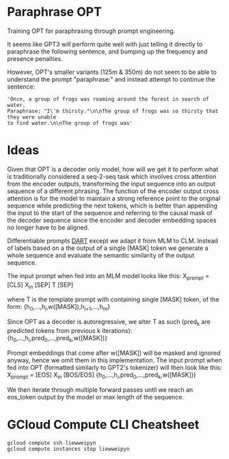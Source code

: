 # Paraphrase OPT

Training OPT for paraphrasing through prompt engineering.

It seems like GPT3 will perform quite well with just telling it directly to paraphrase the 
following sentence, and bumping up the frequency and presence penalties.

However, OPT's smaller variants (125m & 350m) do not seem to be able to understand the prompt "paraphrase:" and
instead attempt to continue the sentence:

```
'Once, a group of frogs was roaming around the forest in search of water. 
Paraphrase: "I\'m thirsty."\n\nThe group of frogs was so thirsty that they were unable 
to find water.\n\nThe group of frogs was'
```

# Ideas

Given that OPT is a decoder only model, how will we get it to perform what is traditionally 
considered a seq-2-seq task which involves cross attention from the encoder outputs, transforming the input sequence into an output sequence of a different phrasing. The function of the encoder output cross attention is for the model to maintain a strong reference point to the original sequence while predicting the next tokens, which is better than appending the input to the start of the sequence and referring to the causal mask of the decoder sequence since the encoder and decoder embedding spaces no longer have to be aligned.

Differentiable prompts [DART](https://arxiv.org/pdf/2108.13161.pdf) except we adapt it from MLM to CLM. Instead of labels based on a the output of a single [MASK] token we generate a whole sequence and evaluate the semantic similarity of the output sequence.

The input prompt when fed into an MLM model looks like this: 
X<sub>prompt</sub> = [CLS] X<sub>in</sub> [SEP] T [SEP]

where T is the template prompt with containing single [MASK] token, of the form:
{h<sub>0</sub>,...,h<sub>i</sub>,w([MASK]),h<sub>i+1</sub>,...,h<sub>m</sub>}

Since OPT as a decoder is autoregressive, we alter T as such (pred<sub>k</sub> are predicted tokens from previous k iterations):
{h<sub>0</sub>,...,h<sub>i</sub>,pred<sub>0</sub>,...,pred<sub>k</sub>,w([MASK])} 

Prompt embeddings that come after w([MASK]) will be masked and ignored anyway, hence we omit them in this implementation.
The input prompt when fed into OPT (formatted similarly to GPT2's tokenizer) will then look like this: 
X<sub>prompt</sub> = [EOS] X<sub>in</sub> [BOS/EOS] {h<sub>0</sub>,...,h<sub>i</sub>,pred<sub>0</sub>,...,pred<sub>k</sub>,w([MASK])} 

We then iterate through multiple forward passes until we reach an eos_token output by the model or max length of the sequence. 

# GCloud Compute CLI Cheatsheet
```
gcloud compute ssh liewweipyn
gcloud compute instances stop liewweipyn
```